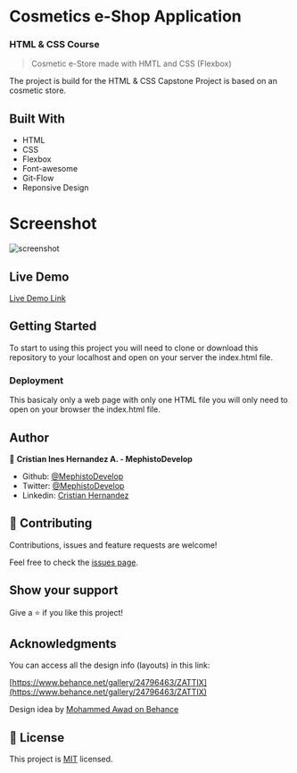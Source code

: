 # Cosmetics e-Shop Application

### HTML & CSS Course

> Cosmetic e-Store  made with HMTL and CSS (Flexbox)

The project is build for the HTML & CSS Capstone Project is based on an cosmetic store.

## Built With

 - HTML
 - CSS
 - Flexbox
 - Font-awesome
 - Git-Flow
- Reponsive Design

# Screenshot

![screenshot](./assets/images/cosmetics.gif)

## Live Demo

[Live Demo Link](https://mephistodevelop.github.io/cosmetic_deploy)

## Getting Started

To start to using this project you will need to clone or download this repository to your localhost and open on your server the index.html file.

### Deployment

This basicaly only a web page with only one HTML file you will only need to open on your browser the index.html file.

## Author

👤 **Cristian Ines Hernandez A. - MephistoDevelop**

- Github: [@MephistoDevelop](https://github.com/MephistoDevelop)
- Twitter: [@MephistoDevelop](https://twitter.com/MephistoDevelop)
- Linkedin: [Cristian Hernandez](https://www.linkedin.com/in/cristian-hernandez1992/)


## 🤝 Contributing

Contributions, issues and feature requests are welcome!

Feel free to check the [issues page](issues/).

## Show your support

Give a ⭐️ if you like this project!

## Acknowledgments

You can access all the design info (layouts) in this link:

[https://www.behance.net/gallery/24796463/ZATTIX](https://www.behance.net/gallery/24796463/ZATTIX)

Design idea by [Mohammed Awad on Behance](https://www.behance.net/M_Awad)

## 📝 License

This project is [MIT](lic.url) licensed.
